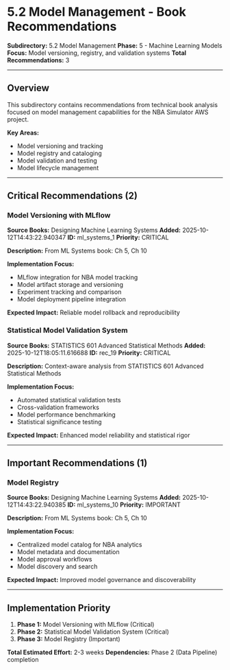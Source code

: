 # 5.2 Model Management - Book Recommendations

**Subdirectory:** 5.2 Model Management
**Phase:** 5 - Machine Learning Models
**Focus:** Model versioning, registry, and validation systems
**Total Recommendations:** 3

---

## Overview

This subdirectory contains recommendations from technical book analysis focused on model management capabilities for the NBA Simulator AWS project.

**Key Areas:**
- Model versioning and tracking
- Model registry and cataloging
- Model validation and testing
- Model lifecycle management

---

## Critical Recommendations (2)

### Model Versioning with MLflow

**Source Books:** Designing Machine Learning Systems
**Added:** 2025-10-12T14:43:22.940347
**ID:** ml_systems_1
**Priority:** CRITICAL

**Description:** From ML Systems book: Ch 5, Ch 10

**Implementation Focus:**
- MLflow integration for NBA model tracking
- Model artifact storage and versioning
- Experiment tracking and comparison
- Model deployment pipeline integration

**Expected Impact:** Reliable model rollback and reproducibility

### Statistical Model Validation System

**Source Books:** STATISTICS 601 Advanced Statistical Methods
**Added:** 2025-10-12T18:05:11.616688
**ID:** rec_19
**Priority:** CRITICAL

**Description:** Context-aware analysis from STATISTICS 601 Advanced Statistical Methods

**Implementation Focus:**
- Automated statistical validation tests
- Cross-validation frameworks
- Model performance benchmarking
- Statistical significance testing

**Expected Impact:** Enhanced model reliability and statistical rigor

---

## Important Recommendations (1)

### Model Registry

**Source Books:** Designing Machine Learning Systems
**Added:** 2025-10-12T14:43:22.940385
**ID:** ml_systems_10
**Priority:** IMPORTANT

**Description:** From ML Systems book: Ch 5, Ch 10

**Implementation Focus:**
- Centralized model catalog for NBA analytics
- Model metadata and documentation
- Model approval workflows
- Model discovery and search

**Expected Impact:** Improved model governance and discoverability

---

## Implementation Priority

1. **Phase 1:** Model Versioning with MLflow (Critical)
2. **Phase 2:** Statistical Model Validation System (Critical)
3. **Phase 3:** Model Registry (Important)

**Total Estimated Effort:** 2-3 weeks
**Dependencies:** Phase 2 (Data Pipeline) completion




